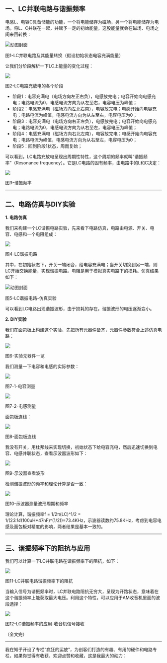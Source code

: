 ## 一、LC并联电路与谐振频率

电感L、电容C具备储能的功能，一个将电能储存为磁场，另一个将电能储存为电场。将L、C并联在一起，并赋予一定的初始能量，这股能量就会在磁场、电场之间来回转换：

![动图封面](https://pica.zhimg.com/v2-264aa6002946d24f7a74c7da3f32daf1_720w.jpg?source=d16d100b)

图1-LC并联电路及其能量转换（假设初始状态电容充满能量）

让我们分阶段解析一下LC上能量的变化过程：

![](https://picx.zhimg.com/80/v2-35fa850444160f205f002842649d3517_720w.webp?source=d16d100b)

图2-LC电路充放电的各个阶段

- 阶段1：电容充满电（电场方向左正右负），电感放完电；电容开始向电感充电；电路电流为0，电感电流方向为从左至右，电容电压为峰值；
- 阶段2：电感充满电（磁场方向左北右南），电容放完电；电感开始向电容充电；电路电流为峰值，电感电流方向为从左至右，电容电压为0；
- 阶段3：电容充满电（电场方向右正左负），电感放完电；电容开始向电感充电；电路电流为0，电感电流方向为从右至左，电容电压为峰值；
- 阶段4：电感充满电（磁场方向右北左南），电容放完电；电感开始向电容充电；电路电流为峰值，电感电流方向为从右至左，电容电压为0；
- 阶段5：回到阶段1状态，周而复始；

可以看到，LC电路充放电呈现出周期性特性，这个周期的频率就叫“谐振频率”（Resonance frequency）。它是LC电路的固有频率，由电路中的L和C决定：

![](https://pic1.zhimg.com/80/v2-2e684feb20592633d0c4ceb11bc12903_720w.webp?source=d16d100b)

图3-谐振频率

---

## 二、电路仿真与DIY实验

**1. 电路仿真**

我们来构建一个LC谐振电路实验，先来看下电路仿真，电路由电源、开关、电容、电感和一个电阻组成：

![](https://picx.zhimg.com/80/v2-b799c61c1e01f3f957bda531f0f5d519_720w.webp?source=d16d100b)

图4-LC谐振电路

其中，在初始状态下，开关一端闭合，给电容充满电；当开关切换到另一端，则LC开始交换能量，实现谐振电路。电阻是用于模拟真实电路下的损耗。仿真结果如下：

![动图封面](https://picx.zhimg.com/v2-9c8ae44864f606c5dac795f5aa888c76_720w.jpg?source=d16d100b)

图5-LC谐振电路-仿真实验

可以看到LC电路出现谐振波形，由于损耗的存在，谐振波形的电压逐渐变小。

**2. DIY实验**

我们在面包板上构建这个实验，先把所有元器件备齐，元器件参数符合上述仿真电路：

![](https://pic1.zhimg.com/80/v2-0f4fe29cef55d386668882c5e3ad8674_720w.webp?source=d16d100b)

图6-实验元器件一览

我们测量一下电容和电感的实际参数：

![](https://pic1.zhimg.com/80/v2-d48aeaf10d1fb50c6505ea076d0060a3_720w.webp?source=d16d100b)

图7-1-电容测量

![](https://picx.zhimg.com/80/v2-cd77837d0f35e630087ff66db1d977a3_720w.webp?source=d16d100b)

图7-2-电感测量

面包板连线：

![](https://picx.zhimg.com/80/v2-60136ad12179dccd77b58b68bbd6aa57_720w.webp?source=d16d100b)

图8-面包板连线

我没有开关，用杜邦线来实现切换，初始状态下给电容充电，然后迅速切换到电容、电感并联状态，查看示波器波形如下：

![](https://pica.zhimg.com/80/v2-7afd41634cd7c7a8c07fbb7dbc601941_720w.webp?source=d16d100b)

图9-示波器查看波形

检测谐振波形的频率和理论计算是否一致：

![](https://pica.zhimg.com/80/v2-9cc1d5314b79ba1fb6d95b322cb9c9b8_720w.webp?source=d16d100b)

图10-示波器测量波形周期和频率

理论计算，谐振频率f = 1/2π(LC)^1/2 = 1/(2*3.14*(100uH*47nF)^(1/2))=73.4KHz，示波器读数约75.8KHz，考虑到电容电感及面包板对精度的影响，两者结果是基本一致的。

---

## 三、谐振频率下的阻抗与应用

我们可以计算一下LC并联电路在谐振频率下的阻抗，如下：

![](https://picx.zhimg.com/80/v2-6549eba96b57a4e86144e518aba25b3d_720w.webp?source=d16d100b)

图11-LC并联电路谐振频率下的阻抗

当输入信号为谐振频率时，LC并联电路阻抗无穷大，呈现为开路状态，意味着在这个谐振频率上能获取最大电压。利用这个特性，可以应用于AM收音机里面的波段选择：

![](https://pica.zhimg.com/80/v2-9602c42cfc963ed901e03ea0b7087d9c_720w.webp?source=d16d100b)

图12-LC谐振频率的应用-收音机信号接收

  

（全文完）

---

我在知乎开设了专栏“疯狂的运放”，为创客们打造的有趣、有用的硬件和电路专栏，如果你觉得有收获，欢迎点赞和收藏，这是我最大的动力：